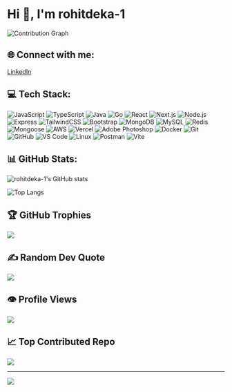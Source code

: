 # Hi 👋, I'm rohitdeka-1

![Contribution Graph](https://ssr-contributions-svg.vercel.app/_/Mayur-Pagote?chart=3dbar&gap=0.6&scale=2&flatten=2&animation=wave&animation_duration=4&animation_delay=0.06&animation_amplitude=24&animation_frequency=0.1&animation_wave_center=0_3&format=svg&weeks=34&theme=native)

## 🌐 Connect with me:
[LinkedIn](https://linkedin.com/in/https://linkedin.com/in/rohitdekarhd)

## 💻 Tech Stack:
![JavaScript](https://img.shields.io/badge/JavaScript-000000?style=for-the-badge&logo=javascript&logoColor=white) ![TypeScript](https://img.shields.io/badge/TypeScript-000000?style=for-the-badge&logo=typescript&logoColor=white) ![Java](https://img.shields.io/badge/Java-000000?style=for-the-badge&logo=java&logoColor=white) ![Go](https://img.shields.io/badge/Go-000000?style=for-the-badge&logo=go&logoColor=white) ![React](https://img.shields.io/badge/React-000000?style=for-the-badge&logo=react&logoColor=white) ![Next.js](https://img.shields.io/badge/Next.js-000000?style=for-the-badge&logo=next.js&logoColor=white) ![Node.js](https://img.shields.io/badge/Node.js-000000?style=for-the-badge&logo=node.js&logoColor=white) ![Express](https://img.shields.io/badge/Express-000000?style=for-the-badge&logo=express&logoColor=white) ![TailwindCSS](https://img.shields.io/badge/TailwindCSS-000000?style=for-the-badge&logo=tailwindcss&logoColor=white) ![Bootstrap](https://img.shields.io/badge/Bootstrap-000000?style=for-the-badge&logo=bootstrap&logoColor=white) ![MongoDB](https://img.shields.io/badge/MongoDB-000000?style=for-the-badge&logo=mongodb&logoColor=white) ![MySQL](https://img.shields.io/badge/MySQL-000000?style=for-the-badge&logo=mysql&logoColor=white) ![Redis](https://img.shields.io/badge/Redis-000000?style=for-the-badge&logo=redis&logoColor=white) ![Mongoose](https://img.shields.io/badge/Mongoose-000000?style=for-the-badge&logo=mongoose&logoColor=white) ![AWS](https://img.shields.io/badge/AWS-000000?style=for-the-badge&logo=aws&logoColor=white) ![Vercel](https://img.shields.io/badge/Vercel-000000?style=for-the-badge&logo=vercel&logoColor=white) ![Adobe Photoshop](https://img.shields.io/badge/Adobe%20Photoshop-000000?style=for-the-badge&logo=adobephotoshop&logoColor=white) ![Docker](https://img.shields.io/badge/Docker-000000?style=for-the-badge&logo=docker&logoColor=white) ![Git](https://img.shields.io/badge/Git-000000?style=for-the-badge&logo=git&logoColor=white) ![GitHub](https://img.shields.io/badge/GitHub-000000?style=for-the-badge&logo=github&logoColor=white) ![VS Code](https://img.shields.io/badge/VS%20Code-000000?style=for-the-badge&logo=vscode&logoColor=white) ![Linux](https://img.shields.io/badge/Linux-000000?style=for-the-badge&logo=linux&logoColor=white) ![Postman](https://img.shields.io/badge/Postman-000000?style=for-the-badge&logo=postman&logoColor=white) ![Vite](https://img.shields.io/badge/Vite-000000?style=for-the-badge&logo=vite&logoColor=white)

## 📊 GitHub Stats:
![rohitdeka-1's GitHub stats](https://github-readme-stats.vercel.app/api?username=rohitdeka-1&theme=dark&hide_border=true&include_all_commits=true&count_private=false)

![Top Langs](https://github-readme-stats.vercel.app/api/top-langs/?username=rohitdeka-1&theme=dark&hide_border=true&layout=compact)

## 🏆 GitHub Trophies
![](https://github-profile-trophy.vercel.app/?username=rohitdeka-1&theme=radical&no-frame=false&no-bg=false&margin-w=4)

## ✍️ Random Dev Quote
![](https://quotes-github-readme.vercel.app/api?type=horizontal&theme=radical)

## 👁️ Profile Views
![](https://visitcount.itsvg.in/api?id=rohitdeka-1&icon=default&color=cyan)

## 📈 Top Contributed Repo
![](https://github-contributor-stats.vercel.app/api?username=rohitdeka-1&limit=5&theme=dark&combine_all_yearly_contributions=true)

---
[![](https://visitcount.itsvg.in/api?id=rohitdeka-1&label=Profile%20Views&color=0&icon=0&pretty=false)](https://visitcount.itsvg.in)

<!-- Proudly created with GitHub Profile README Generator 🚀 -->
